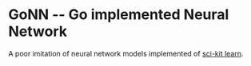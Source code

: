 # GoNN -- Go implemented Neural Network 

A poor imitation of neural network models implemented of [sci-kit learn](http://scikit-learn.org/stable/modules/neural_networks_supervised.html).


